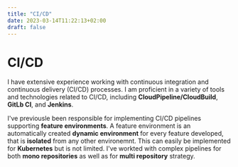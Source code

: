 ```yaml
---
title: "CI/CD"
date: 2023-03-14T11:22:13+02:00
draft: false
---
```


# CI/CD

I have extensive experience working with continuous integration and continuous delivery (CI/CD) processes. I am proficient in a variety of tools and technologies related to CI/CD, including **CloudPipeline/CloudBuild**, **GitLb CI**, and **Jenkins**.

I've previousle been responsible for implementing CI/CD pipelines supporting **feature environments**. A feature environment is an automatically created **dynamic environment** for every feature developed, that is **isolated** from any other environemnt. This can easily be implemented for **Kubernetes** but is not limited. I've workted with complex pipelines for both **mono repositories** as well as for **multi repository** strategy.

